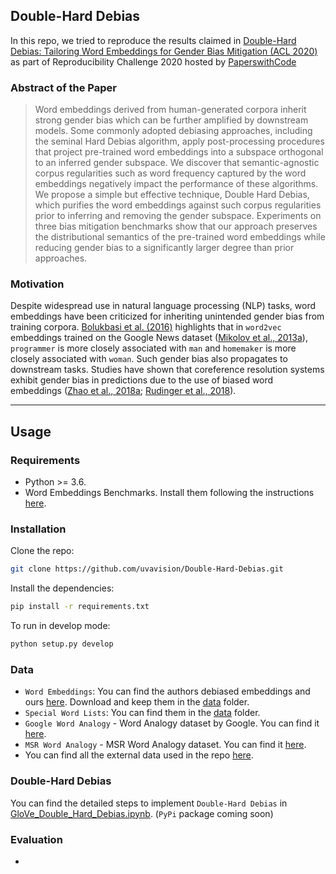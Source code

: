 ## Double-Hard Debias
In this repo, we tried to reproduce the results claimed in [Double-Hard Debias: Tailoring Word Embeddings for Gender Bias Mitigation (ACL 2020)](https://arxiv.org/abs/2005.00965) as part of Reproducibility Challenge 2020 hosted by [PaperswithCode](https://paperswithcode.com/)

### Abstract of the Paper
> Word embeddings derived from human-generated corpora inherit strong gender bias which can be further amplified by downstream models. Some commonly adopted debiasing approaches, including the seminal Hard Debias algorithm, apply post-processing procedures that project pre-trained word embeddings into a subspace orthogonal to an inferred gender subspace. We discover that semantic-agnostic corpus regularities such as word frequency captured by the word embeddings negatively impact the performance of these algorithms. We propose a simple but effective technique, Double Hard Debias, which purifies the word embeddings against such corpus regularities prior to inferring and removing the gender subspace. Experiments on three bias mitigation benchmarks show that our approach preserves the distributional semantics of the pre-trained word embeddings while reducing gender bias to a significantly larger degree than prior approaches.

### Motivation
Despite widespread use in natural language processing (NLP) tasks, word embeddings have been criticized for inheriting unintended gender bias
from training corpora. [Bolukbasi et al. (2016)](https://arxiv.org/abs/1607.06520) highlights that in `word2vec` embeddings trained on the Google News dataset ([Mikolov et al., 2013a](https://arxiv.org/abs/1301.3781)), `programmer` is more closely associated with `man` and `homemaker` is more closely associated with `woman`. Such gender bias also propagates to downstream tasks. Studies have shown that coreference resolution systems exhibit gender bias in predictions due to the use of biased word embeddings ([Zhao et al., 2018a](https://arxiv.org/abs/1804.06876); [Rudinger et al., 2018](https://arxiv.org/abs/1804.09301)).

------------------------------------------------------------------------------------
## Usage

### Requirements
- Python >= 3.6.
- Word Embeddings Benchmarks. Install them following the instructions [here](https://github.com/kudkudak/word-embeddings-benchmarks).

### Installation
Clone the repo:
```bash
git clone https://github.com/uvavision/Double-Hard-Debias.git
```
Install the dependencies:
```bash
pip install -r requirements.txt
```

To run in develop mode:
```bash
python setup.py develop
```

### Data
- `Word Embeddings`: You can find the authors debiased embeddings and ours [here](https://drive.google.com/drive/folders/1ZCF075LCwW6Lq2Y-G9LXhCYqudaXfPRC). Download and keep them in the [data](https://github.com/hassiahk/Double-Hard-Debias/tree/main/data) folder.
- `Special Word Lists`: You can find them in the [data](https://github.com/hassiahk/Double-Hard-Debias/tree/main/data) folder.
- `Google Word Analogy` - Word Analogy dataset by Google. You can find it [here](https://drive.google.com/drive/folders/1V81RdUmueRaG9M_ZkBCpSEQwp0AldNE5).
- `MSR Word Analogy` - MSR Word Analogy dataset. You can find it [here](https://drive.google.com/drive/folders/1bc1bdIRwc12q-rVLXBm78cTICxJNfT9i).
- You can find all the external data used in the repo [here](https://drive.google.com/drive/folders/1ZCF075LCwW6Lq2Y-G9LXhCYqudaXfPRC).

### Double-Hard Debias
You can find the detailed steps to implement `Double-Hard Debias` in [GloVe_Double_Hard_Debias.ipynb](https://github.com/hassiahk/Double-Hard-Debias/blob/main/notebooks/GloVe_Double_Hard_Debias.ipynb). (`PyPi` package coming soon)

### Evaluation
- 
